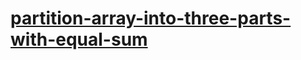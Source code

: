 # [partition-array-into-three-parts-with-equal-sum](https://leetcode-cn.com/problems/partition-array-into-three-parts-with-equal-sum)
